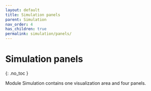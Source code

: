 ```yaml
---
layout: default
title: Simulation panels
parent: Simulation
nav_order: 4
has_children: true
permalink: simulation/panels/
---
```


# Simulation panels
{: .no_toc }

Module Simulation contains one visualization area and four panels.


